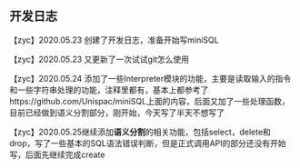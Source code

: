 ## 开发日志	

【zyc】2020.05.23 创建了开发日志，准备开始写miniSQL

【zyc】2020.05.23 又更新了一次试试git怎么使用

【zyc】2020.05.24 添加了一些Interpreter模块的功能，主要是读取输入的指令和一些字符串处理的功能，注释里都有，基本上都参考了https://github.com/Unispac/miniSQL上面的内容，后面又加了一些处理函数，目前已经做到语义分割部分，刚开始，今天写了半天不想写了

【zyc】2020.05.25继续添加**语义分割**的相关功能，包括select，delete和drop，写了一些基本的SQL语法错误判断，但是正式调用API的部分还没有开始写，后面先继续完成create